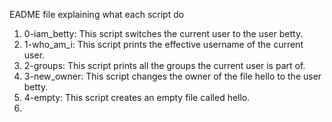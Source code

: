 EADME file explaining what each script do

1. 0-iam_betty: This script switches the current user to the user betty.
2. 1-who_am_i: This script prints the effective username of the current user.
3. 2-groups: This script prints all the groups the current user is part of.
4. 3-new_owner: This script changes the owner of the file hello to the user betty. 
5. 4-empty: This script creates an empty file called hello.
6.  
